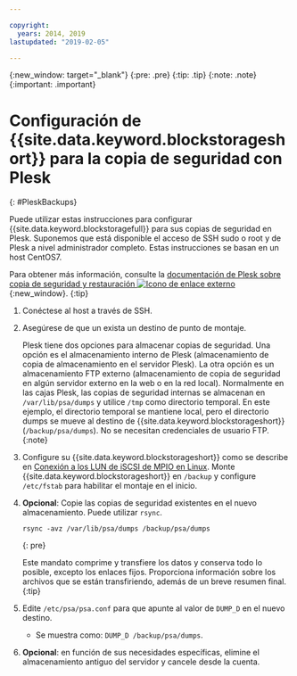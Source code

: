 ```yaml
---

copyright:
  years: 2014, 2019
lastupdated: "2019-02-05"

---
```

{:new_window: target="_blank"}
{:pre: .pre}
{:tip: .tip}
{:note: .note}
{:important: .important}

# Configuración de {{site.data.keyword.blockstorageshort}} para la copia de seguridad con Plesk
{: #PleskBackups}

Puede utilizar estas instrucciones para configurar {{site.data.keyword.blockstoragefull}} para sus copias de seguridad en Plesk. Suponemos que está disponible el acceso de SSH sudo o root y de Plesk a nivel administrador completo. Estas instrucciones se basan en un host CentOS7.

Para obtener más información, consulte la [documentación de Plesk sobre copia de seguridad y restauración ![Icono de enlace externo](../../icons/launch-glyph.svg "Icono de enlace externo")](https://docs.plesk.com/en-US/12.5/administrator-guide/backing-up-and-restoration.59256/){:new_window}.
{:tip}

1. Conéctese al host a través de SSH.
2. Asegúrese de que un exista un destino de punto de montaje.

   Plesk tiene dos opciones para almacenar copias de seguridad. Una opción es el almacenamiento interno de Plesk (almacenamiento de copia de almacenamiento en el servidor Plesk). La otra opción es un almacenamiento FTP externo (almacenamiento de copia de seguridad en algún servidor externo en la web o en la red local). Normalmente en las cajas Plesk, las copias de seguridad internas se almacenan en `/var/lib/psa/dumps` y utilice `/tmp` como directorio temporal. En este ejemplo, el directorio temporal se mantiene local, pero el directorio dumps se mueve al destino de {{site.data.keyword.blockstorageshort}} (`/backup/psa/dumps`). No se necesitan credenciales de usuario FTP.
   {:note}   
3. Configure su {{site.data.keyword.blockstorageshort}} como se describe en [Conexión a los LUN de iSCSI de MPIO en Linux](accessing_block_storage_linux.html). Monte {{site.data.keyword.blockstorageshort}} en `/backup` y configure `/etc/fstab` para habilitar el montaje en el inicio.
4. **Opcional**: Copie las copias de seguridad existentes en el nuevo almacenamiento. Puede utilizar `rsync`.
   ```
   rsync -avz /var/lib/psa/dumps /backup/psa/dumps
   ```
   {: pre}

    Este mandato comprime y transfiere los datos y conserva todo lo posible, excepto los enlaces fijos. Proporciona información sobre los archivos que se están transfiriendo, además de un breve resumen final.
    {:tip}    
5. Edite `/etc/psa/psa.conf` para que apunte al valor de `DUMP_D` en el nuevo destino.
    - Se muestra como: `DUMP_D /backup/psa/dumps`.
6. **Opcional**: en función de sus necesidades específicas, elimine el almacenamiento antiguo del servidor y cancele desde la cuenta.
